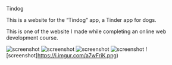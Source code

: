 Tindog

This is a website for the “Tindog” app, a Tinder app for dogs.

This is one of the website I made while completing an online web development course.

![screenshot](https://i.imgur.com/2Agv18L.png)
![screenshot](https://i.imgur.com/CiLfqwF.png)
![screenshot](https://i.imgur.com/WhOE5XQ.png)
![screenshot](https://i.imgur.com/tB5XsPP.png)
![screenshot]https://i.imgur.com/a7wFriK.png)
